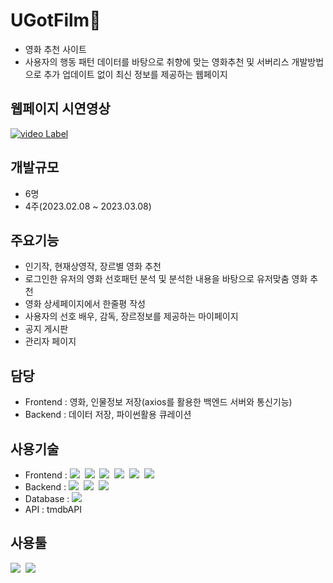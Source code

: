 # UGotFilm🎥
- 영화 추천 사이트
- 사용자의 행동 패턴 데이터를 바탕으로 취향에 맞는 영화추천 및 서버리스 개발방법으로 추가 업데이트 없이 최신 정보를 제공하는 웹페이지

## 웹페이지 시연영상
[![video Label](http://img.youtube.com/vi/1J-S5kbfgYo/0.jpg)](https://youtu.be/1J-S5kbfgYo)

## 개발규모
- 6명
- 4주(2023.02.08 ~ 2023.03.08)

## 주요기능
- 인기작, 현재상영작, 장르별 영화 추천
- 로그인한 유저의 영화 선호패턴 분석 및 분석한 내용을 바탕으로 유저맞춤 영화 추천
- 영화 상세페이지에서 한줄평 작성
- 사용자의 선호 배우, 감독, 장르정보를 제공하는 마이페이지
- 공지 게시판
- 관리자 페이지

## 담당
- Frontend : 영화, 인물정보 저장(axios를 활용한 백엔드 서버와 통신기능)
- Backend : 데이터 저장, 파이썬활용 큐레이션

## 사용기술
- Frontend : <img src="https://img.shields.io/badge/HTML5-E34F26?style=flat&logo=HTML5&logoColor=white"/>&nbsp;&nbsp;<img src="https://img.shields.io/badge/CSS3-1572B6?style=flat&logo=CSS3&logoColor=white"/>&nbsp;&nbsp;<img src="https://img.shields.io/badge/Javascript-F7DF1E?style=flat&logo=Javascript&logoColor=white"/>&nbsp;&nbsp;<img src="https://img.shields.io/badge/jQuery-0769AD?style=flat&logo=jQuery&logoColor=white"/>&nbsp;&nbsp;<img src="https://img.shields.io/badge/React-61DAFB?style=flat&logo=React&logoColor=white"/>&nbsp;&nbsp;<img src="https://img.shields.io/badge/Bootstrap-7952B3?style=flat&logo=Bootstrap&logoColor=white"/>
- Backend : <img src="https://img.shields.io/badge/Spring Boot-6DB33F?style=flat&logo=Spring Boot&logoColor=white"/>&nbsp;&nbsp;<img src="https://img.shields.io/badge/Python-3776AB?style=flat&logo=Python&logoColor=white"/>&nbsp;&nbsp;<img src="https://img.shields.io/badge/flask-000000?style=flat&logo=flask&logoColor=white"/>
- Database : <img src="https://img.shields.io/badge/Oracle-F80000?style=flat&logo=Oracle&logoColor=white"/>
- API : tmdbAPI

## 사용툴
<img src="https://img.shields.io/badge/EclipseIDE-2C2255?style=flat&logo=Eclipse IDE&logoColor=white"/>&nbsp;&nbsp;<img src="https://img.shields.io/badge/VisualStudioCode-007ACC?style=flat&logo=Visual Studio Code&logoColor=white"/>
